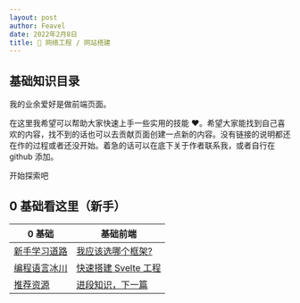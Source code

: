 ```yaml
---
layout: post
author: Feavel
date: 2022年2月8日
title: 🛜 网络工程 / 网站搭建
---
```


<script>
  import New from '$lib/components/ui/badges/New.svelte';
</script>

## 基础知识目录

我的业余爱好是做前端页面。

在这里我希望可以帮助大家快速上手一些实用的技能 ❤️。希望大家能找到自己喜欢的内容，找不到的话也可以去贡献页面创建一点新的内容。没有链接的说明都还在作的过程或者还没开始。着急的话可以在底下关于作者联系我，或者自行在 github 添加。

开始探索吧

## 0 基础看这里（新手）

| 0 基础                                     | 基础前端                                                                |
| ------------------------------------------ | ----------------------------------------------------------------------- |
| [新手学习道路](/learn/programming/roadmap) | [我应该选哪个框架?](/learn/programming/what-framework) <New />          |
| [编程语言冰川](/learn/programming/iceberg) | [快速搭建 Svelte 工程](/learn/programming/svelte/setup-project) <New /> |
| [推荐资源](/learn/programming/resources)   | [进段知识，下一篇](/learn/intermidiate)                                 |

<!-- ## 前端开发

| Next.js            | Svelte Kit         |
| ------------------ | ------------------ |
| 为什么用 Next？    | 为什么用 Svelte ？ |
| 使用 Next 开发 PWA | Svelte 配置环境    |
| 待定 Next.js 功能  | Svelte Markdown    |

| Astro 教程      | Qwik             |
| --------------- | ---------------- |
| Astro 的优缺点  | 为什么使用 Qwik? |
| 搭建 Astro Blog | Qwik 环境搭建    |
| 添加 Themes     |                  |

## BAAS 开发

| Supabase Tutorials                      | PocketBase |
| --------------------------------------- | ---------- |
| Setup Supabase + Svelte Project         | Setup      |
| CRUD app with Supabase and SvelteKit    | ...        |
| Load more data onScroll with Supabase   | ...        |
| Dynamic routes with Svelte and Supabase | ...        |

## 桌面和手机应用开发

| 用 Tauri 做一个 Markdown 编辑工具 | 待定  |
| --------------------------------- | ----- |
| 工程配置                          | Setup |
| 页面设计                          | ...   |
| 功能                              | ...   |
| 发布                              | ...   |


| -->                               
